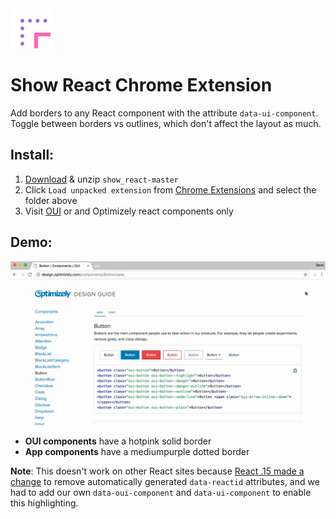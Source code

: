 <img src="https://github.com/daverau-optimizely/show_react/blob/master/icon.png" width="64" />

# Show React Chrome Extension

Add borders to any React component with the attribute `data-ui-component`.
Toggle between borders vs outlines, which don't affect the layout as much.

## Install:
1. [Download](https://github.com/daverau-optimizely/show_react/archive/master.zip) & unzip `show_react-master`
2. Click `Load unpacked extension` from <a href="chrome://extensions/">Chrome Extensions</a> and select the folder above
3. Visit [OUI](http://design.optimizely.com/docs/oui/latest/components/Button) or and Optimizely react components only

## Demo:
<img src="https://github.com/daverau-optimizely/show_react/blob/master/example.gif" />

- **OUI components** have a hotpink solid border
- **App components** have a mediumpurple dotted border

**Note**: This doesn't work on other React sites because [React .15 made a change](https://facebook.github.io/react/blog/2016/04/07/react-v15.html) to remove automatically generated `data-reactid` attributes, and we had to add our own `data-oui-component` and `data-ui-component` to enable this highlighting.
